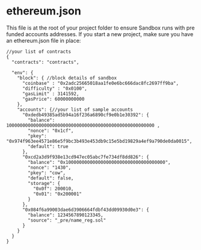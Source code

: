 # ethereum.json
This file is at the root of your project folder to ensure Sandbox runs with pre funded accounts addresses. If you start a new project, make sure you have an ethereum.json file in place:

```
//your list of contracts
{
  "contracts": "contracts", 
  
  "env": {
    "block": { //block details of sandbox
      "coinbase" : "0x2adc25665018aa1fe0e6bc666dac8fc2697ff9ba",
      "difficulty" : "0x0100",
      "gasLimit" : 3141592,
      "gasPrice": 60000000000
    },
    "accounts": {//your list of sample accounts
      "0xdedb49385ad5b94a16f236a6890cf9e0b1e30392": {
        "balance": 1000000000000000000000000000000000000000000000000000000 ,
        "nonce": "0x1cf",
        "pkey": "0x974f963ee4571e86e5f9bc3b493e453db9c15e5bd19829a4ef9a790de0da0015", 
        "default": true
      },
      "0xcd2a3d9f938e13cd947ec05abc7fe734df8dd826": {
        "balance": "0x1000000000000000000000000000000000000",
        "nonce": "1430",
        "pkey": "cow",
        "default": false,
        "storage": {
          "0x0f": 200010,
          "0x01": "0x200001"
        }
      },
      "0x084f6a99003dae6d3906664fdbf43dd09930d0e3": {
        "balance": 1234567890123345,
        "source": "_pre/name_reg.sol"
      }
    }
  }
}
```


